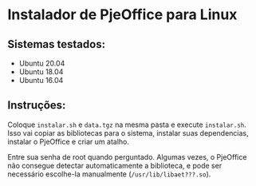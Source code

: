# Instalador de PjeOffice para Linux

## Sistemas testados:
* Ubuntu 20.04
* Ubuntu 18.04
* Ubuntu 16.04

## Instruções:

Coloque `instalar.sh` e `data.tgz` na mesma pasta e execute `instalar.sh`. Isso vai copiar as bibliotecas para o sistema, instalar suas dependencias, instalar o PjeOffice e criar um atalho.

Entre sua senha de root quando perguntado. Algumas vezes, o PjeOffice não consegue detectar automaticamente a biblioteca, e pode ser necessário escolhe-la manualmente (`/usr/lib/libaet???.so`).
